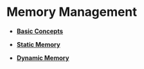 # Memory Management<a name="EN-US_TOPIC_0000001078876454"></a>

-   **[Basic Concepts](kernel-mini-basic-memory-basic.md)**  

-   **[Static Memory](kernel-mini-basic-memory-static.md)**  

-   **[Dynamic Memory](kernel-mini-basic-memory-dynamic.md)**  


